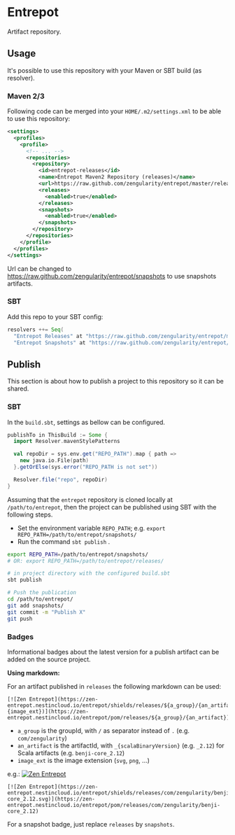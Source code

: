 # Entrepot

Artifact repository.

## Usage

It's possible to use this repository with your Maven or SBT build (as resolver).

### Maven 2/3

Following code can be merged into your `HOME/.m2/settings.xml` to be able to use this repository:

```xml
<settings>
  <profiles>
    <profile>
      <!-- ... -->
      <repositories>
        <repository>
          <id>entrepot-releases</id>
          <name>Entrepot Maven2 Repository (releases)</name>
          <url>https://raw.github.com/zengularity/entrepot/master/releases</url>
          <releases>
            <enabled>true</enabled>
          </releases>
          <snapshots>
            <enabled>true</enabled>
          </snapshots>
        </repository>
      </repositories>
    </profile>
  </profiles>
</settings>
```

Url can be changed to https://raw.github.com/zengularity/entrepot/snapshots to use snapshots artifacts.

### SBT

Add this repo to your SBT config:

```scala
resolvers ++= Seq(
  "Entrepot Releases" at "https://raw.github.com/zengularity/entrepot/master/releases",
  "Entrepot Snapshots" at "https://raw.github.com/zengularity/entrepot/master/snapshots")

```

## Publish

This section is about how to publish a project to this repository so it can be shared.

### SBT

In the `build.sbt`, settings as bellow can be configured.

```scala
publishTo in ThisBuild := Some {
  import Resolver.mavenStylePatterns

  val repoDir = sys.env.get("REPO_PATH").map { path =>
    new java.io.File(path)
  }.getOrElse(sys.error("REPO_PATH is not set"))

  Resolver.file("repo", repoDir)
}
```

Assuming that the `entrepot` repository is cloned locally at `/path/to/entrepot`, then the project can be published using SBT with the following steps.

- Set the environment variable `REPO_PATH`; e.g. `export REPO_PATH=/path/to/entrepot/snapshots/`
- Run the command `sbt publish` .

```sh
export REPO_PATH=/path/to/entrepot/snapshots/
# OR: export REPO_PATH=/path/to/entrepot/releases/

# in project directory with the configured build.sbt
sbt publish

# Push the publication
cd /path/to/entrepot/
git add snapshots/
git commit -m "Publish X"
git push
```

### Badges

Informational badges about the latest version for a publish artifact can be added on the source project.

**Using markdown:**

For an artifact published in `releases` the following markdown can be used:

```
[![Zen Entrepot](https://zen-entrepot.nestincloud.io/entrepot/shields/releases/${a_group}/{an_artifact}.{image_ext})](https://zen-entrepot.nestincloud.io/entrepot/pom/releases/${a_group}/{an_artifact})
```

- `a_group` is the groupId, with `/` as separator instead of `.` (e.g. `com/zengularity`)
- `an_artifact` is the artifactId, with `_{scalaBinaryVersion}` (e.g. `_2.12`) for Scala artifacts (e.g. `benji-core_2.12`)
- `image_ext` is the image extension (`svg`, `png`, ...)

e.g.: [![Zen Entrepot](https://zen-entrepot.nestincloud.io/entrepot/shields/releases/com/zengularity/benji-core_2.12.svg)](https://zen-entrepot.nestincloud.io/entrepot/pom/releases/com/zengularity/benji-core_2.12)

```
[![Zen Entrepot](https://zen-entrepot.nestincloud.io/entrepot/shields/releases/com/zengularity/benji-core_2.12.svg)](https://zen-entrepot.nestincloud.io/entrepot/pom/releases/com/zengularity/benji-core_2.12)
```

For a snapshot badge, just replace `releases` by `snapshots`.
